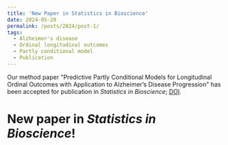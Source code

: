```yaml
---
title: 'New Paper in Statistics in Bioscience'
date: 2024-05-20
permalink: /posts/2024/post-1/
tags:
  - Alzheimer's disease
  - Ordinal longitudinal outcomes
  - Partly conditional model
  - Publication 
---
```


Our method paper "Predictive Partly Conditional Models for Longitudinal Ordinal Outcomes with Application to Alzheimer’s Disease Progression" has been accepted for 
publication in *Statistics in Bioscience*; [DOI](https://doi.org/10.1007/s12561-024-09433-w).

New paper in *Statistics in Bioscience*!
=====
